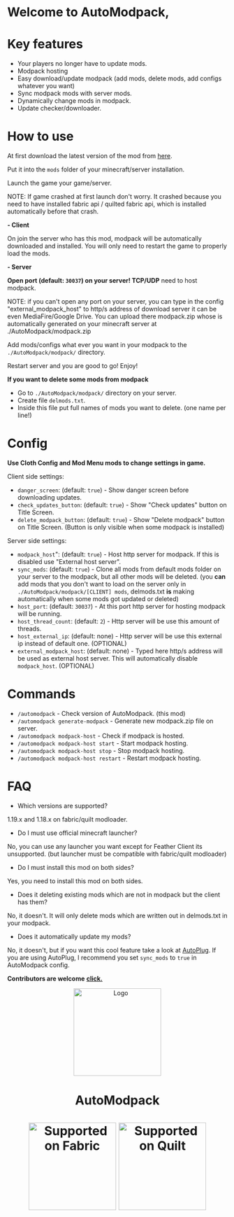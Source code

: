 # **Welcome to AutoModpack,**

# Key features
- Your players no longer have to update mods.
- Modpack hosting
- Easy download/update modpack (add mods, delete mods, add configs whatever you want)
- Sync modpack mods with server mods.
- Dynamically change mods in modpack.
- Update checker/downloader.

# How to use

At first download the latest version of the mod from [here](https://modrinth.com/mod/automodpack/versions).

Put it into the `mods` folder of your minecraft/server installation.

Launch the game your game/server.

NOTE: If game crashed at first launch don't worry. It crashed because you need to have installed fabric api / quilted fabric api, which is installed automatically before that crash.

**- Client**

On join the server who has this mod, modpack will be automatically downloaded and installed. You will only need to restart the game to properly load the mods.

**- Server**

**Open port (default: `30037`) on your server! TCP/UDP** need to host modpack.

NOTE: if you can't open any port on your server, you can type in the config "external_modpack_host" to http/s address of download server it can be even MediaFire/Google Drive. You can upload there modpack.zip whose is automatically generated on your minecraft server at ./AutoModpack/modpack.zip

Add mods/configs what ever you want in your modpack to the `./AutoModpack/modpack/` directory.

Restart server and you are good to go! Enjoy!

**If you want to delete some mods from modpack**
- Go to `./AutoModpack/modpack/` directory on your server.
- Create file `delmods.txt`.
- Inside this file put full names of mods you want to delete. (one name per line!)

# Config

**Use Cloth Config and Mod Menu mods to change settings in game.**

Client side settings:

- `danger_screen`: (default: `true`) - Show danger screen before downloading updates.
- `check_updates_button`: (default: `true`) - Show "Check updates" button on Title Screen.
- `delete_modpack_button`: (default: `true`) - Show "Delete modpack" button on Title Screen. (Button is only visible when some modpack is installed)

Server side settings:

- `modpack_host`": (default: `true`) - Host http server for modpack. If this is disabled use "External host server".
- `sync_mods`: (default: `true`) - Clone all mods from default mods folder on your server to the modpack, but all other mods will be deleted. (you **can** add mods that you don't want to load on the server only in `./AutoModpack/modpack/[CLIENT] mods`, delmods.txt **is** making automatically when some mods got updated or deleted)
- `host_port`: (default: `30037`) - At this port http server for hosting modpack will be running.
- `host_thread_count`: (default: `2`) - Http server will be use this amount of threads.
- `host_external_ip`: (default: none) - Http server will be use this external ip instead of default one. (OPTIONAL)
- `external_modpack_host`: (default: none) - Typed here http/s address will be used as external host server. This will automatically disable `modpack_host`. (OPTIONAL)

# Commands

- `/automodpack` - Check version of AutoModpack. (this mod)
- `/automodpack generate-modpack` - Generate new modpack.zip file on server.
- `/automodpack modpack-host` - Check if modpack is hosted.
- `/automodpack modpack-host start` - Start modpack hosting.
- `/automodpack modpack-host stop` - Stop modpack hosting.
- `/automodpack modpack-host restart` - Restart modpack hosting.

# FAQ
- Which versions are supported?

1.19.x and 1.18.x on fabric/quilt modloader.

- Do I must use official minecraft launcher?

No, you can use any launcher you want except for Feather Client its unsupported. (but launcher must be compatible with fabric/quilt modloader)

- Do I must install this mod on both sides?

Yes, you need to install this mod on both sides.

- Does it deleting existing mods which are not in modpack but the client has them?

No, it doesn't. It will only delete mods which are written out in delmods.txt in your modpack.

- Does it automatically update my mods?

No, it doesn't, but if you want this cool feature take a look at [AutoPlug](https://www.spigotmc.org/resources/autoplug-automatic-updater-for-plugins-mods-server-java-itself.78414/). If you are using AutoPlug, I recommend you set `sync_mods` to `true` in AutoModpack config.


**Contributors are welcome**
[**click.**](CONTRIBUTING.md)

<p align="center"><img src="https://i.imgur.com/zogBcIG.png" alt="Logo" width="200"></p>
<h1 align="center">AutoModpack  <br><br>
    <a href="https://fabricmc.net/"><img
        src="https://cdn.discordapp.com/attachments/705864145169416313/969720133998239794/fabric_supported.png"
        alt="Supported on Fabric"
        width="200"
    ></a>
    <a href="https://quiltmc.org/"><img
        src="https://cdn.discordapp.com/attachments/705864145169416313/969716884482183208/quilt_supported.png"
        alt="Supported on Quilt"
        width="200"
    ></a>
</h1>
